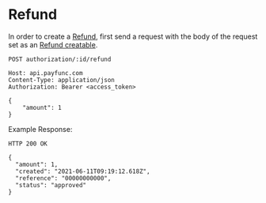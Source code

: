# Refund
In order to create a [Refund](../merchant-reference/refund.html), first send a request with the body of the request set as an [Refund creatable](../merchant-reference/refund.html#creatable).

``` {1}
POST authorization/:id/refund

Host: api.payfunc.com
Content-Type: application/json
Authorization: Bearer <access_token>

{
    "amount": 1
}
```

Example Response:
``` {1}
HTTP 200 OK

{
  "amount": 1,
  "created": "2021-06-11T09:19:12.618Z",
  "reference": "00000000000",
  "status": "approved"
}
```
